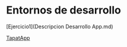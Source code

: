
# Entornos de desarrollo

[Ejercicio1](Descripcion Desarrollo App.md)

[TapatApp](ED-A1-TapatApp_Enunciat.docx)